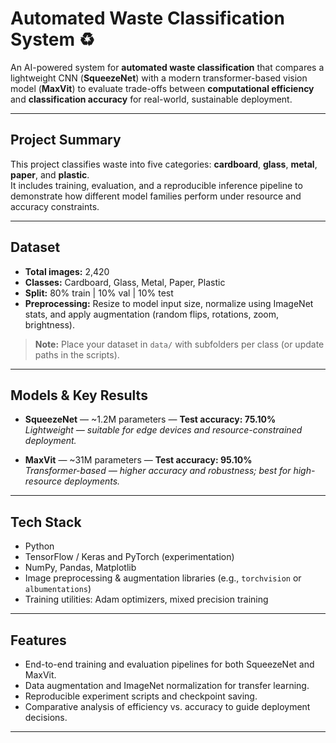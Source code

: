 # Automated Waste Classification System ♻️

An AI-powered system for **automated waste classification** that compares a lightweight CNN (**SqueezeNet**) with a modern transformer-based vision model (**MaxVit**) to evaluate trade-offs between **computational efficiency** and **classification accuracy** for real-world, sustainable deployment.

---

## Project Summary
This project classifies waste into five categories: **cardboard**, **glass**, **metal**, **paper**, and **plastic**.  
It includes training, evaluation, and a reproducible inference pipeline to demonstrate how different model families perform under resource and accuracy constraints.

---

## Dataset
- **Total images:** 2,420  
- **Classes:** Cardboard, Glass, Metal, Paper, Plastic  
- **Split:** 80% train | 10% val | 10% test  
- **Preprocessing:** Resize to model input size, normalize using ImageNet stats, and apply augmentation (random flips, rotations, zoom, brightness).

> **Note:** Place your dataset in `data/` with subfolders per class (or update paths in the scripts).

---

## Models & Key Results
- **SqueezeNet** — ~1.2M parameters — **Test accuracy: 75.10%**  
  *Lightweight — suitable for edge devices and resource-constrained deployment.*

- **MaxVit** — ~31M parameters — **Test accuracy: 95.10%**  
  *Transformer-based — higher accuracy and robustness; best for high-resource deployments.*

---

## Tech Stack
- Python  
- TensorFlow / Keras and PyTorch (experimentation)  
- NumPy, Pandas, Matplotlib  
- Image preprocessing & augmentation libraries (e.g., `torchvision` or `albumentations`)  
- Training utilities: Adam optimizers, mixed precision training

---

## Features
- End-to-end training and evaluation pipelines for both SqueezeNet and MaxVit.  
- Data augmentation and ImageNet normalization for transfer learning.  
- Reproducible experiment scripts and checkpoint saving.  
- Comparative analysis of efficiency vs. accuracy to guide deployment decisions.

---


